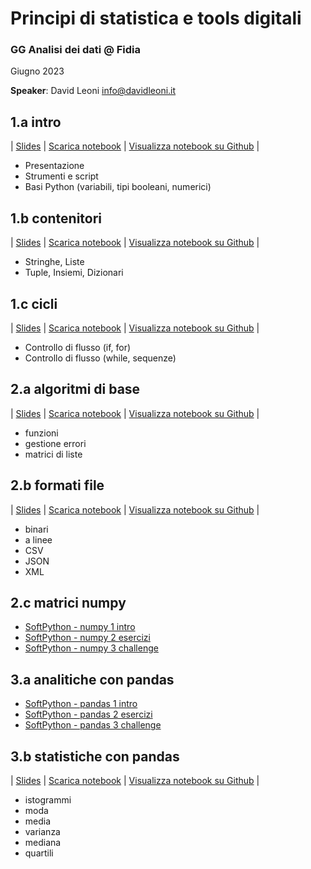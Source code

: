 # Principi di statistica e tools digitali

### GG Analisi dei dati @ Fidia

Giugno 2023

**Speaker**: David Leoni info@davidleoni.it

## 1.a intro

| [Slides](https://davidleoni.github.io/ggad/parte1a.slides.html) | [Scarica notebook](https://davidleoni.github.io/ggad/parte1a.ipynb) | [Visualizza notebook su Github](parte1a.ipynb) | 

- Presentazione
- Strumenti e script
- Basi Python (variabili, tipi booleani, numerici)

 
## 1.b contenitori

| [Slides](https://davidleoni.github.io/ggad/parte1b.slides.html) | [Scarica notebook](https://davidleoni.github.io/ggad/parte1b.ipynb) | [Visualizza notebook su Github](parte1b.ipynb) | 


- Stringhe, Liste
- Tuple, Insiemi, Dizionari


##  1.c cicli

| [Slides](https://davidleoni.github.io/ggad/parte1c.slides.html) | [Scarica notebook](https://davidleoni.github.io/ggad/parte1c.ipynb) | [Visualizza notebook su Github](parte1c.ipynb)  |


- Controllo di flusso (if, for) 
- Controllo di flusso (while, sequenze) 


##  2.a algoritmi di base

| [Slides](https://davidleoni.github.io/ggad/parte2a.slides.html) | [Scarica notebook](https://davidleoni.github.io/ggad/parte2a.ipynb) | [Visualizza notebook su Github](parte2a.ipynb)  |

- funzioni
- gestione errori
- matrici di liste


##  2.b formati file

| [Slides](https://davidleoni.github.io/ggad/parte2b.slides.html) | [Scarica notebook](https://davidleoni.github.io/ggad/parte2b.ipynb) | [Visualizza notebook su Github](parte2b.ipynb)  |

- binari
- a linee
- CSV
- JSON
- XML

##  2.c matrici numpy

* [SoftPython - numpy 1 intro](https://it.softpython.org/matrices-numpy/matrices-numpy1-sol.html)
* [SoftPython - numpy 2 esercizi](https://it.softpython.org/matrices-numpy/matrices-numpy2-sol.html)
* [SoftPython - numpy 3 challenge](https://it.softpython.org/matrices-numpy/matrices-numpy3-chal.html)



##  3.a analitiche con pandas

* [SoftPython - pandas 1 intro](https://it.softpython.org/pandas/pandas1-sol.html)
* [SoftPython - pandas 2 esercizi](https://it.softpython.org/pandas/pandas2-sol.html)
* [SoftPython - pandas 3 challenge](https://it.softpython.org/pandas/pandas3-chal.html)


##  3.b statistiche con pandas

| [Slides](https://davidleoni.github.io/ggad/parte3b.slides.html) | [Scarica notebook](https://davidleoni.github.io/ggad/parte3b.ipynb) | [Visualizza notebook su Github](parte3b.ipynb)  |

- istogrammi
- moda
- media
- varianza
- mediana
- quartili

